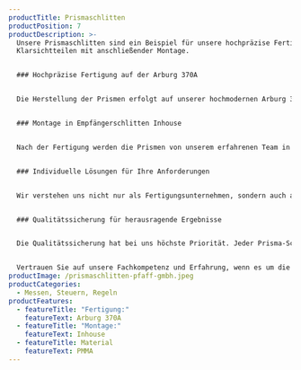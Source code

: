 ```yaml
---
productTitle: Prismaschlitten
productPosition: 7
productDescription: >-
  Unsere Prismaschlitten sind ein Beispiel für unsere hochpräzise Fertigung von
  Klarsichtteilen mit anschließender Montage.


  ### Hochpräzise Fertigung auf der Arburg 370A


  Die Herstellung der Prismen erfolgt auf unserer hochmodernen Arburg 370 A Spritzgießmaschine. Mit ihrer leistungsstarken Technologie und präzisen Steuerung ermöglicht sie eine exakte Formgebung und Maßhaltigkeit der Prismen. Jeder Schritt in der Fertigung wird sorgfältig überwacht, um eine konstant hohe Qualität zu gewährleisten.


  ### Montage in Empfängerschlitten Inhouse


  Nach der Fertigung werden die Prismen von unserem erfahrenen Team in die Empfängerschlitten montiert. Die Inhouse-Montage gewährleistet eine nahtlose Integration und Abstimmung von Prisma und Schlitten, was dem Kunden einen deutlichen Mehrwert bietet.


  ### Individuelle Lösungen für Ihre Anforderungen


  Wir verstehen uns nicht nur als Fertigungsunternehmen, sondern auch als Entwicklungs- und Lösungspartner. Gemeinsam mit unseren Kunden erarbeiten wir maßgeschneiderte Lösungen, die den spezifischen Anforderungen und Bedürfnissen gerecht werden. Unser umfangreiches Know-how im Bereich der Präzisionsfertigung ermöglicht es uns, auch anspruchsvolle Herausforderungen zu meistern.


  ### Qualitätssicherung für herausragende Ergebnisse


  Die Qualitätssicherung hat bei uns höchste Priorität. Jeder Prisma-Schlitten unterliegt einer strengen Qualitätskontrolle, um sicherzustellen, dass er den hohen Ansprüchen unserer Kunden entspricht. Unsere präzise Fertigungstechnologie und das Know-how unseres Teams gewährleisten herausragende Ergebnisse, auf die Sie sich verlassen können.


  Vertrauen Sie auf unsere Fachkompetenz und Erfahrung, wenn es um die Fertigung & Montage hochpräziser Klarsichtteile geht. Unsere Präzision und unser Streben nach Spitzenleistungen machen uns zu einem verlässlichen Partner für Ihre individuellen Anforderungen.
productImage: /prismaschlitten-pfaff-gmbh.jpeg
productCategories:
  - Messen, Steuern, Regeln
productFeatures:
  - featureTitle: "Fertigung:"
    featureText: Arburg 370A
  - featureTitle: "Montage:"
    featureText: Inhouse
  - featureTitle: Material
    featureText: P﻿MMA
---
```

